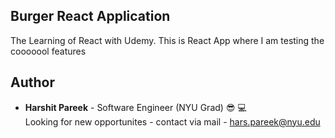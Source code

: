 ## Burger React Application
The Learning of React with Udemy. This is React App where I am testing the cooooool features

## Author
* **Harshit Pareek** - Software Engineer (NYU Grad) :sunglasses: :computer:
<br />Looking for new opportunites - contact via mail - hars.pareek@nyu.edu